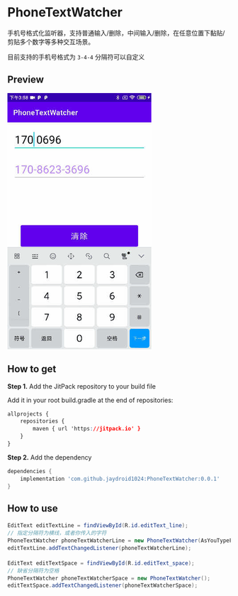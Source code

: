 # PhoneTextWatcher
手机号格式化监听器，支持普通输入/删除，中间输入/删除，在任意位置下黏贴/剪贴多个数字等多种交互场景。

目前支持的手机号格式为 `3-4-4`  分隔符可以自定义

## Preview

![video_phone_text_watcher](https://github.com/jaydroid1024/PhoneTextWatcher/blob/master/res/video_phone_text_watcher.gif?raw=true)





## How to get

**Step 1.** Add the JitPack repository to your build file

Add it in your root build.gradle at the end of repositories:

```css
allprojects {
    repositories {
        maven { url 'https://jitpack.io' }
    }
}
```

**Step 2.** Add the dependency

```groovy
dependencies {
    implementation 'com.github.jaydroid1024:PhoneTextWatcher:0.0.1'
}
```



## How to use

```java
EditText editTextLine = findViewById(R.id.editText_line);
// 指定分隔符为横线，或者你传入的字符
PhoneTextWatcher phoneTextWatcherLine = new PhoneTextWatcher(AsYouTypeFormatter.SEPARATOR_LINE);
editTextLine.addTextChangedListener(phoneTextWatcherLine);

EditText editTextSpace = findViewById(R.id.editText_space);
// 缺省分隔符为空格
PhoneTextWatcher phoneTextWatcherSpace = new PhoneTextWatcher();
editTextSpace.addTextChangedListener(phoneTextWatcherSpace);
```




